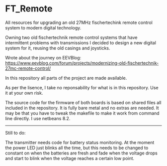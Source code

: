 # FT_Remote
All resources for upgrading an old 27MHz fischertechink remote control system to modern digital technology.

Owning two old fischertechnik remote control systems that have intermittent problems with transmissions I
decided to design a new digital system for it, reusing the old casings and joysticks.

Wrote about the journey on EEVBlog: https://www.eevblog.com/forum/projects/modernizing-old-fischertechnik-27mc-remote-control/

In this repository all parts of the project are made available.

As per the lisence, I take no reponsability for what is in this repository. Use it at your own risk.

The source code for the firmware of both boards is based on shared files all included in the repository. It is fully
bare metal and no extras are needed. It may be that you have to tweak the makefile to make it work from command line
directly. I use netbeans 8.2.

-------------------------------------------------------------------------------------------------------------------------
Still to do:

The transmitter needs code for battery status monitoring. At the moment the power LED just blinks all the time, but this
needs to be changed to constant on when the batteries are fresh and fade when the voltage drops and start to blink when
the voltage reaches a certain low point.
